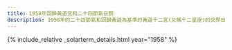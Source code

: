 ```yaml
---
title: 1958年回歸黃道宮和二十四節氣日期
description: 1958年的二十四節氣和回歸黃道為基準的黃道十二宮(又稱十二星座)的交界日期，常見於西洋占星術和星座運程
---
```

{% include_relative _solarterm_details.html year="1958" %}
